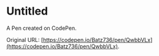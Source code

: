# Untitled

A Pen created on CodePen.

Original URL: [https://codepen.io/Batz736/pen/QwbbVLx](https://codepen.io/Batz736/pen/QwbbVLx).

